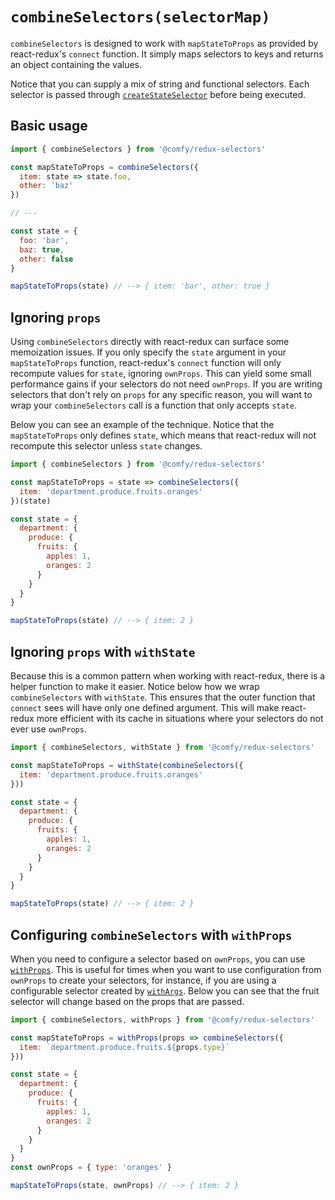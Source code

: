 # `combineSelectors(selectorMap)`

`combineSelectors` is designed to work with `mapStateToProps` as provided by react-redux's `connect` function. It simply maps selectors to keys and returns an object containing the values.

Notice that you can supply a mix of string and functional selectors. Each selector is passed through [`createStateSelector`](/docs/api/createStateSelector.md) before being executed.

## Basic usage

```js
import { combineSelectors } from '@comfy/redux-selectors'

const mapStateToProps = combineSelectors({
  item: state => state.foo,
  other: 'baz'
})

// ---

const state = {
  foo: 'bar',
  baz: true,
  other: false
}

mapStateToProps(state) // --> { item: 'bar', other: true }
```

## Ignoring `props`

Using `combineSelectors` directly with react-redux can surface some memoization issues. If you only specify the `state` argument in your `mapStateToProps` function, react-redux's `connect` function will only recompute values for `state`, ignoring `ownProps`. This can yield some small performance gains if your selectors do not need `ownProps`.  If you are writing selectors that don't rely on `props` for any specific reason, you will want to wrap your `combineSelectors` call is a function that only accepts `state`.

Below you can see an example of the technique. Notice that the `mapStateToProps` only defines `state`, which means that react-redux will not recompute this selector unless `state` changes.

```js
import { combineSelectors } from '@comfy/redux-selectors'

const mapStateToProps = state => combineSelectors({
  item: 'department.produce.fruits.oranges'
})(state)

const state = {
  department: {
    produce: {
      fruits: {
        apples: 1,
        oranges: 2
      }
    }
  }
}

mapStateToProps(state) // --> { item: 2 }
```

## Ignoring `props` with `withState`

Because this is a common pattern when working with react-redux, there is a helper function to make it easier. Notice below how we wrap `combineSelectors` with `withState`. This ensures that the outer function that `connect` sees will have only one defined argument. This will make react-redux more efficient with its cache in situations where your selectors do not ever use `ownProps`.

```js
import { combineSelectors, withState } from '@comfy/redux-selectors'

const mapStateToProps = withState(combineSelectors({
  item: 'department.produce.fruits.oranges'
}))

const state = {
  department: {
    produce: {
      fruits: {
        apples: 1,
        oranges: 2
      }
    }
  }
}

mapStateToProps(state) // --> { item: 2 }
```

## Configuring `combineSelectors` with `withProps`

When you need to configure a selector based on `ownProps`, you can use [`withProps`](/docs/api/withProps.md). This is useful for times when you want to use configuration from `ownProps` to create your selectors, for instance, if you are using a configurable selector created by [`withArgs`](/docs/api/withArgs.md). Below you can see that the fruit selector will change based on the props that are passed.

```js
import { combineSelectors, withProps } from '@comfy/redux-selectors'

const mapStateToProps = withProps(props => combineSelectors({
  item: `department.produce.fruits.${props.type}`
}))

const state = {
  department: {
    produce: {
      fruits: {
        apples: 1,
        oranges: 2
      }
    }
  }
}
const ownProps = { type: 'oranges' }

mapStateToProps(state, ownProps) // --> { item: 2 }
```
